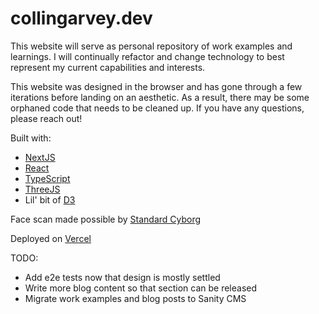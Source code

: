 # collingarvey.dev

This website will serve as personal repository of work examples and learnings. I will continually refactor and change technology to best represent my current capabilities and interests.

This website was designed in the browser and has gone through a few iterations before landing on an aesthetic. As a result, there may be some orphaned code that needs to be cleaned up. If you have any questions, please reach out!

Built with:
- [NextJS](https://nextjs.org/)
- [React](https://reactjs.org/)
- [TypeScript](https://www.typescriptlang.org/)
- [ThreeJS](https://threejs.org/)
- Lil' bit of [D3](https://d3js.org/)

Face scan made possible by [Standard Cyborg](https://www.standardcyborg.com/)

Deployed on [Vercel](https://vercel.com/)

TODO:
- Add e2e tests now that design is mostly settled
- Write more blog content so that section can be released
- Migrate work examples and blog posts to Sanity CMS
